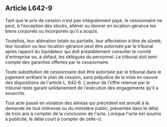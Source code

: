 Article L642-9
----
Tant que le prix de cession n'est pas intégralement payé, le cessionnaire ne
peut, à l'exception des stocks, aliéner ou donner en location-gérance les biens
corporels ou incorporels qu'il a acquis.

Toutefois, leur aliénation totale ou partielle, leur affectation à titre de
sûreté, leur location ou leur location-gérance peut être autorisée par le
tribunal après rapport du liquidateur qui doit préalablement consulter le comité
d'entreprise ou, à défaut, les délégués du personnel. Le tribunal doit tenir
compte des garanties offertes par le cessionnaire.

Toute substitution de cessionnaire doit être autorisée par le tribunal dans le
jugement arrêtant le plan de cession, sans préjudice de la mise en oeuvre des
dispositions de l'article L. 642-6. L'auteur de l'offre retenue par le tribunal
reste garant solidairement de l'exécution des engagements qu'il a souscrits.

Tout acte passé en violation des alinéas qui précèdent est annulé à la demande
de tout intéressé ou du ministère public, présentée dans le délai de trois ans à
compter de la conclusion de l'acte. Lorsque l'acte est soumis à publicité, le
délai court à compter de celle-ci.

